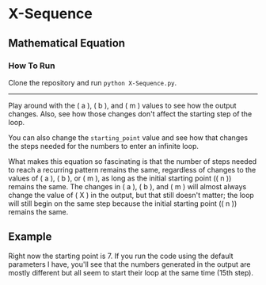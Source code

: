 # X-Sequence
## Mathematical Equation

### How To Run

Clone the repository and run `python X-Sequence.py`.

--------------------------------------------------------

Play around with the \( a \), \( b \), and \( m \) values to see how the output changes. Also, see how those changes don't affect the starting step of the loop.

You can also change the `starting_point` value and see how that changes the steps needed for the numbers to enter an infinite loop.

What makes this equation so fascinating is that the number of steps needed to reach a recurring pattern remains the same, regardless of changes to the values of \( a \), \( b \), or \( m \), as long as the initial starting point (\( n \)) remains the same. The changes in \( a \), \( b \), and \( m \) will almost always change the value of \( X \) in the output, but that still doesn't matter; the loop will still begin on the same step because the initial starting point (\( n \)) remains the same.

## Example

Right now the starting point is 7. If you run the code using the default parameters I have, you'll see that the numbers generated in the output are mostly different but all seem to start their loop at the same time (15th step).
